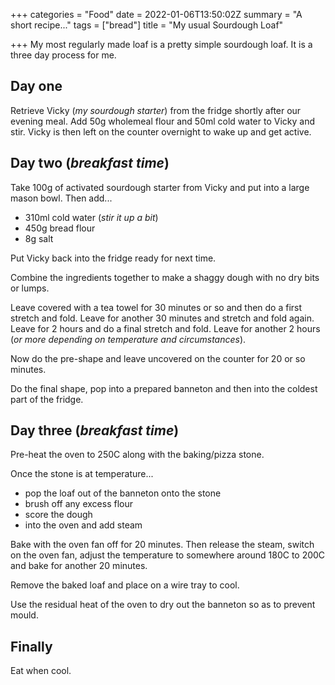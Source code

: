 +++
categories = "Food"
date = 2022-01-06T13:50:02Z
summary = "A short recipe..."
tags = ["bread"]
title = "My usual Sourdough Loaf"

+++
My most regularly made loaf is a pretty simple sourdough loaf. It is a three day process for me.

## Day one

Retrieve Vicky (_my sourdough starter_) from the fridge shortly after our evening meal. Add 50g wholemeal flour and 50ml cold water to Vicky and stir. Vicky is then left on the counter overnight to wake up and get active.

## Day two (_breakfast time_)

Take 100g of activated sourdough starter from Vicky and put into a large mason bowl. Then add...

* 310ml cold water (_stir it up a bit_)
* 450g bread flour
* 8g salt

Put Vicky back into the fridge ready for next time. 

Combine the ingredients together to make a shaggy dough with no dry bits or lumps.

Leave covered with a tea towel for 30 minutes or so and then do a first stretch and fold. Leave for another 30 minutes and stretch and fold again. Leave for 2 hours and do a final stretch and fold. Leave for another 2 hours (_or more depending on temperature and circumstances_). 

Now do the pre-shape and leave uncovered on the counter for 20 or so minutes.

Do the final shape, pop into a prepared banneton and then into the coldest part of the fridge.

## Day three (_breakfast time_)

Pre-heat the oven to 250C along with the baking/pizza stone.

Once the stone is at temperature...

* pop the loaf out of the banneton onto the stone
* brush off any excess flour
* score the dough
* into the oven and add steam

Bake with the oven fan off for 20 minutes. Then release the steam, switch on the oven fan, adjust the temperature to somewhere around 180C to 200C and bake for another 20 minutes.

Remove the baked loaf and place on a wire tray to cool. 

Use the residual heat of the oven to dry out the banneton so as to prevent mould.

## Finally

Eat when cool.